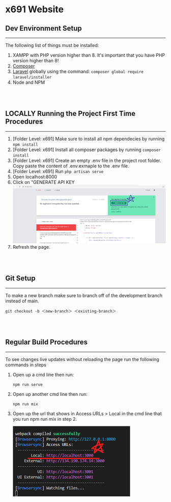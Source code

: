 # x691 Website



## Dev Environment Setup
***

The following list of things must be installed:
1. XAMPP with PHP version higher than 8. It's important that you have PHP version higher than 8!
2. [Composer](https://getcomposer.org/)
3. [Laravel](https://laravel.com/docs/9.x#your-first-laravel-project) globally using the command:
    ``` composer global require laravel/installer ```
4. Node and NPM

</br>
</br>

## LOCALLY Running the Project First Time Procedures
***
1. [Folder Level: x691] Make sure to install all npm dependecies by running ``` npm install  ```
2. [Folder Level: x691] Install all composer packages by running ``` composer install ```
3. [Folder Level: x691] Create an empty .env file in the project root folder. Copy paste the content of .env.exmaple to the .env file.
4. [Folder Level: x691] Run ``` php artisan serve ```
5. Open localhost:8000 
6. Click on "GENERATE API KEY
    ![Encryption Error](./README-Images/EncryptionKeyError.png)
7. Refresh the page.

</br>
</br>

## Git Setup 
***
To make a new branch make sure to branch off of the development branch instead of main. 
```
git checkout -b ＜new-branch＞ ＜existing-branch＞
```

</br>
</br>

## Regular Build Procedures
***

To see changes live updates without reloading the page run the following commands in steps

1. Open up a cmd line then run:
    ```
    npm run serve 
    ```

2. Open up another cmd line then run:
    ``` 
    npm run mix 
    ```

2. Open up the url that shows in Access URLs > Local in the cmd line that you run npm run mix in step 2. 

    ![SuccessfulMixRun](./README-Images/MixSuccessfulRun.png)

